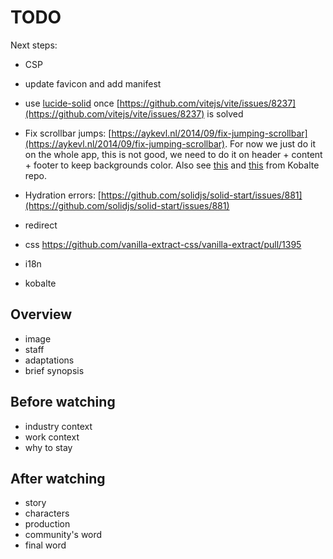 # TODO

Next steps:

- CSP
- update favicon and add manifest
- use [lucide-solid](https://github.com/lucide-icons/lucide/tree/main/packages/lucide-solid) once [https://github.com/vitejs/vite/issues/8237](https://github.com/vitejs/vite/issues/8237) is solved
- Fix scrollbar jumps: [https://aykevl.nl/2014/09/fix-jumping-scrollbar](https://aykevl.nl/2014/09/fix-jumping-scrollbar). For now we just do it on the whole app, this is not good, we need to do it on header + content + footer to keep backgrounds color. Also see [this](https://github.com/kobaltedev/kobalte/issues/107) and [this](https://github.com/kobaltedev/kobalte/issues/243) from Kobalte repo.

- Hydration errors: [https://github.com/solidjs/solid-start/issues/881](https://github.com/solidjs/solid-start/issues/881)

- redirect
- css https://github.com/vanilla-extract-css/vanilla-extract/pull/1395
- i18n
- kobalte

## Overview

- image
- staff
- adaptations
- brief synopsis

## Before watching

- industry context
- work context
- why to stay

## After watching

- story
- characters
- production
- community's word
- final word
